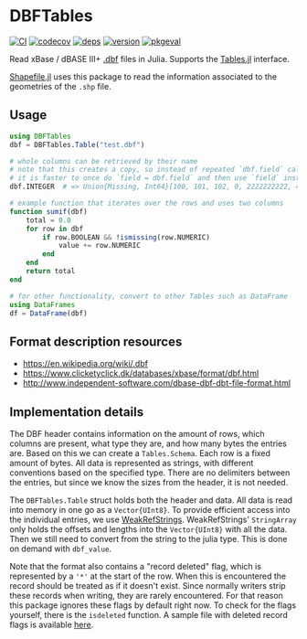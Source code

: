 # DBFTables

[![CI](https://github.com/JuliaData/WeakRefStrings.jl/workflows/CI/badge.svg)](https://github.com/JuliaData/WeakRefStrings.jl/actions?query=workflow%3ACI)
[![codecov](https://codecov.io/gh/JuliaData/WeakRefStrings.jl/branch/master/graph/badge.svg)](https://codecov.io/gh/JuliaData/WeakRefStrings.jl)
[![deps](https://juliahub.com/docs/DBFTables/deps.svg)](https://juliahub.com/ui/Packages/DBFTables/P7Qdk?t=2)
[![version](https://juliahub.com/docs/DBFTables/version.svg)](https://juliahub.com/ui/Packages/DBFTables/P7Qdk)
[![pkgeval](https://juliahub.com/docs/DBFTables/pkgeval.svg)](https://juliahub.com/ui/Packages/DBFTables/P7Qdk)

Read xBase / dBASE III+ [.dbf](https://en.wikipedia.org/wiki/.dbf) files in Julia. Supports the [Tables.jl](https://github.com/JuliaData/Tables.jl) interface.

[Shapefile.jl](https://github.com/JuliaGeo/Shapefile.jl) uses this package to read the information associated to the geometries of the `.shp` file.

## Usage

```julia
using DBFTables
dbf = DBFTables.Table("test.dbf")

# whole columns can be retrieved by their name
# note that this creates a copy, so instead of repeated `dbf.field` calls,
# it is faster to once do `field = dbf.field` and then use `field` instead
dbf.INTEGER  # => Union{Missing, Int64}[100, 101, 102, 0, 2222222222, 4444444444, missing]

# example function that iterates over the rows and uses two columns
function sumif(dbf)
    total = 0.0
    for row in dbf
        if row.BOOLEAN && !ismissing(row.NUMERIC)
            value += row.NUMERIC
        end
    end
    return total
end

# for other functionality, convert to other Tables such as DataFrame
using DataFrames
df = DataFrame(dbf)
```

## Format description resources
- https://en.wikipedia.org/wiki/.dbf
- https://www.clicketyclick.dk/databases/xbase/format/dbf.html
- http://www.independent-software.com/dbase-dbf-dbt-file-format.html

## Implementation details

The DBF header contains information on the amount of rows, which columns are present, what type they are, and how many bytes the entries are. Based on this we can create a `Tables.Schema`. Each row is a fixed amount of bytes. All data is represented as strings, with different conventions based on the specified type. There are no delimiters between the entries, but since we know the sizes from the header, it is not needed.

The `DBFTables.Table` struct holds both the header and data. All data is read into memory in one go as a `Vector{UInt8}`. To provide efficient access into the individual entries, we use [WeakRefStrings](https://github.com/JuliaData/WeakRefStrings.jl/). WeakRefStrings' `StringArray` only holds the offsets and lengths into the `Vector{UInt8}` with all the data. Then we still need to convert from the string to the julia type. This is done on demand with `dbf_value`.

Note that the format also contains a "record deleted" flag, which is represented by a `'*'` at the start of the row. When this is encountered the record should be treated as if it doesn't exist. Since normally writers strip these records when writing, they are rarely encountered. For that reason this package ignores these flags by default right now. To check for the flags yourself, there is the `isdeleted` function. A sample file with deleted record flags is available [here](https://issues.qgis.org/issues/11007#note-30).
